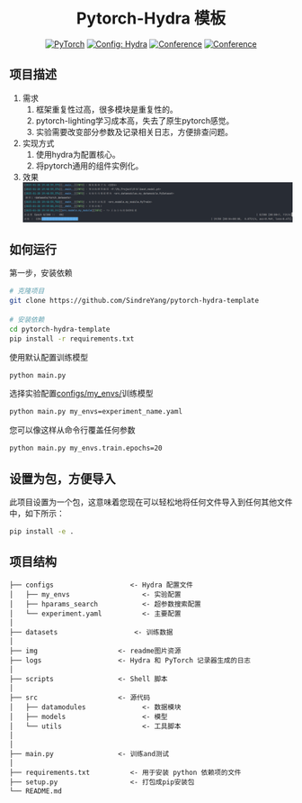 
<div align="center">

# Pytorch-Hydra 模板 
<a href="https://pytorch.org/get-started/locally/"><img alt="PyTorch" src="https://img.shields.io/badge/PyTorch-ee4c2c?logo=pytorch&logoColor=white"></a>
<a href="https://hydra.cc/"><img alt="Config: Hydra" src="https://img.shields.io/badge/Config-Hydra-89b8cd"></a>
[![Conference](https://img.shields.io/badge/User-Sindre-orange)]()
[![Conference](https://img.shields.io/badge/Update-2023-blue)]()

</div>
 
## 项目描述
1. 需求
   1. 框架重复性过高，很多模块是重复性的。
   2. pytorch-lighting学习成本高，失去了原生pytorch感觉。
   3. 实验需要改变部分参数及记录相关日志，方便排查问题。
2. 实现方式
   1. 使用hydra为配置核心。
   2. 将pytorch通用的组件实例化。
3. 效果
![img.png](img/img.png)

## 如何运行   
第一步，安装依赖  
```bash
# 克隆项目   
git clone https://github.com/SindreYang/pytorch-hydra-template

# 安装依赖   
cd pytorch-hydra-template
pip install -r requirements.txt
```

使用默认配置训练模型

```bash
python main.py
```

选择实验配置[configs/my_envs/](configs/my_envs/)训练模型 

```bash
python main.py my_envs=experiment_name.yaml
```

您可以像这样从命令行覆盖任何参数

```bash
python main.py my_envs.train.epochs=20
```


## 设置为包，方便导入
此项目设置为一个包，这意味着您现在可以轻松地将任何文件导入到任何其他文件中，如下所示：
```bash
pip install -e .
```


## 项目结构

```
├── configs                   <- Hydra 配置文件
│   ├── my_envs                  <- 实验配置
│   ├── hparams_search           <- 超参数搜索配置
│   └── experiment.yaml          <- 主要配置
│
├── datasets                   <- 训练数据
│
├── img                    <- readme图片资源
├── logs                   <- Hydra 和 PyTorch 记录器生成的日志
│
├── scripts                <- Shell 脚本
│
├── src                    <- 源代码
│   ├── datamodules              <- 数据模块
│   ├── models                   <- 模型
│   └── utils                    <- 工具脚本
│
│
├── main.py                <- 训练and测试
│
├── requirements.txt          <- 用于安装 python 依赖项的文件
├── setup.py                  <- 打包成pip安装包
└── README.md
```

<br>


